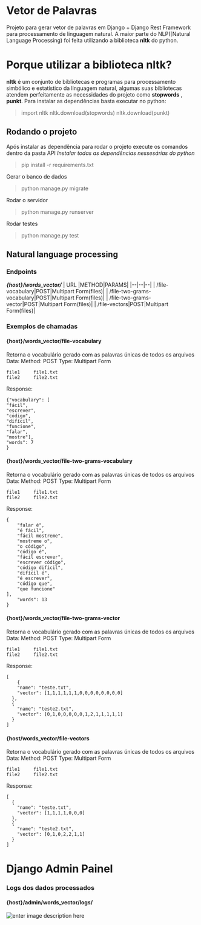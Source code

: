 # Vetor de Palavras
Projeto para gerar vetor de palavras em Django + Django Rest Framework para processamento de linguagem natural.  A maior parte do NLP([Natural Language Processing) foi feita utilizando a biblioteca **nltk** do python.

# Porque utilizar a biblioteca **nltk**?
**nltk** é um conjunto de bibliotecas e programas para processamento simbólico e estatístico da linguagem natural, algumas suas bibliotecas atendem perfeitamente as necessidades do projeto como **stopwords** , **punkt**.
Para instalar as dependências basta executar no python:
> import nltk
> nltk.download(stopwords)
> nltk.download(punkt)

## Rodando o projeto
Após instalar as dependência para rodar o projeto execute os comandos dentro da pasta API
*Instalar todas as dependências nessesárias do python*
> pip install -r requirements.txt

Gerar o banco de dados
> python manage.py migrate

Rodar o servidor
> python manage.py runserver

Rodar testes
> python manage.py test

## Natural language processing

### Endpoints
***{host}/words_vector/***
| URL |METHOD|PARAMS|
|--|--|--|
| /file-vocabulary|POST|Multipart Form(files)|
| /file-two-grams-vocabulary|POST|Multipart Form(files)|
| /file-two-grams-vector|POST|Multipart Form(files)|
| /file-vectors|POST|Multipart Form(files)|


### Exemplos de chamadas
#### {host}/words_vector/file-vocabulary
Retorna o vocabulário gerado com as palavras únicas de todos os arquivos
Data:
Method: POST
Type: Multipart Form

    file1     file1.txt
    file2     file2.txt

Response:

    {"vocabulary": [
    "fácil",
    "escrever",
    "código",
    "difícil",
    "funcione",
    "falar",
    "mostre"],
    "words": 7
    }



#### {host}/words_vector/file-two-grams-vocabulary
Retorna o vocabulário gerado com as palavras únicas de todos os arquivos
Data:
Method: POST
Type: Multipart Form

    file1     file1.txt
    file2     file2.txt

Response:

    {
        "falar é",
        "é fácil",
        "fácil mostreme",
        "mostreme o",
        "o código",
        "código é",
        "fácil escrever",
        "escrever código",
        "código difícil",
        "difícil é",
        "é escrever",
        "código que",
        "que funcione"
    ],
	    "words": 13
    }


#### {host}/words_vector/file-two-grams-vector
Retorna o vocabulário gerado com as palavras únicas de todos os arquivos
Data:
Method: POST
Type: Multipart Form

    file1     file1.txt
    file2     file2.txt

Response:

    [
	    {
	    "name": "teste.txt",
	    "vector": [1,1,1,1,1,1,0,0,0,0,0,0,0,0]
	  },
	  {
	    "name": "teste2.txt",
	    "vector": [0,1,0,0,0,0,0,1,2,1,1,1,1,1]
	  }
	]

#### {host/words_vector/file-vectors
Retorna o vocabulário gerado com as palavras únicas de todos os arquivos
Data:
Method: POST
Type: Multipart Form

    file1     file1.txt
    file2     file2.txt

Response:

    [
	  {
	    "name": "teste.txt",
	    "vector": [1,1,1,1,0,0,0]
	  },
	  {
	    "name": "teste2.txt",
	    "vector": [0,1,0,2,2,1,1]
	  }
	]


# Django Admin Painel
### Logs dos dados processados
#### {host}/admin/words_vector/logs/
![enter image description here](https://i.ibb.co/8gHmf0x/image.png)
